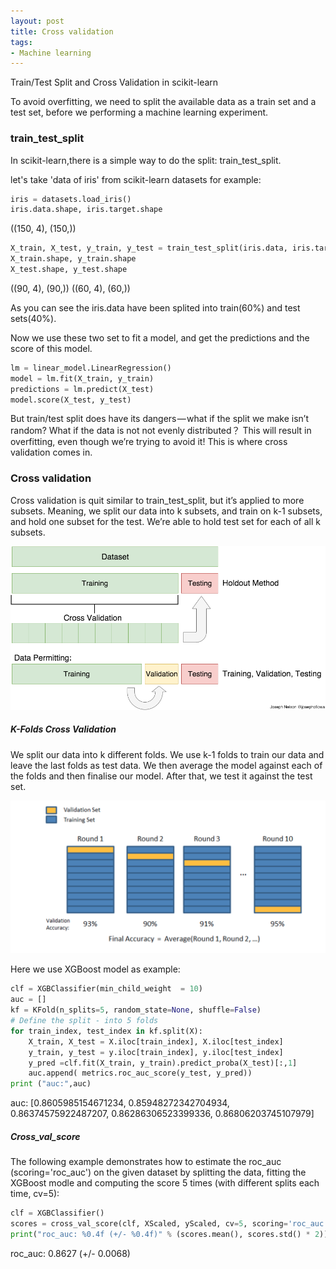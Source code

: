 ```yaml
---
layout: post
title: Cross validation 
tags: 
- Machine learning
---
```

Train/Test Split and Cross Validation in scikit-learn

To avoid overfitting, we need to split the available data as a train set and a test set, before we performing a machine learning experiment.

### train\_test\_split

In scikit-learn,there is a simple way to do the split:  train\_test\_split.

let's take 'data of iris' from scikit-learn datasets for example:

```python
iris = datasets.load_iris()
iris.data.shape, iris.target.shape
```
((150, 4), (150,))

```python
X_train, X_test, y_train, y_test = train_test_split(iris.data, iris.target, test_size=0.4, random_state=0)
X_train.shape, y_train.shape
X_test.shape, y_test.shape

```
((90, 4), (90,))
((60, 4), (60,))

As you can see the iris.data have been splited into train(60%) and test sets(40%). 

Now we use these two set to fit a model, and get the predictions and the score of this model.

```python
lm = linear_model.LinearRegression()
model = lm.fit(X_train, y_train)
predictions = lm.predict(X_test)
model.score(X_test, y_test)
```

But train/test split does have its dangers — what if the split we make isn’t random? 
What if the data is not not evenly distributed？  This will result in overfitting, even though we’re trying to avoid it! This is where cross validation comes in.

### Cross validation
Cross validation is quit similar to train\_test\_split, but it’s applied to more subsets. Meaning, we split our data into k subsets, and train on k-1 subsets, and hold one subset for the test. We’re able to hold test set for each of all k subsets.

![test](https://raw.githubusercontent.com/JingQin-JQ/JingQIn-JQ.github.io/master/images/2017-07-25/1-4G__SV580CxFj78o9yUXuQ.png)


##### K-Folds Cross Validation
We split our data into k different folds. We use k-1 folds to train our data and leave the last folds as test data. We then average the model against each of the folds and then finalise our model. After that, we test it against the test set.

![test](https://raw.githubusercontent.com/JingQin-JQ/JingQIn-JQ.github.io/master/images/2017-07-25/1-J2B_bcbd1-s1kpWOu_FZrg.png)

Here we use XGBoost model as example:

```python
clf = XGBClassifier(min_child_weight  = 10)
auc = []
kf = KFold(n_splits=5, random_state=None, shuffle=False)
# Define the split - into 5 folds 
for train_index, test_index in kf.split(X):
    X_train, X_test = X.iloc[train_index], X.iloc[test_index]
    y_train, y_test = y.iloc[train_index], y.iloc[test_index]
    y_pred =clf.fit(X_train, y_train).predict_proba(X_test)[:,1]
    auc.append( metrics.roc_auc_score(y_test, y_pred))
print ("auc:",auc)	
```
auc:
[0.8605985154671234,
 0.85948272342704934,
 0.86374575922487207,
 0.86286306523399336,
 0.86806203745107979]
 
 
##### Cross\_val\_score

The following example demonstrates how to estimate the roc_auc (scoring='roc_auc') on the given dataset by splitting the data, fitting the XGBoost modle and computing the score 5 times (with different splits each time, cv=5):

```python
clf = XGBClassifier()
scores = cross_val_score(clf, XScaled, yScaled, cv=5, scoring='roc_auc')
print("roc_auc: %0.4f (+/- %0.4f)" % (scores.mean(), scores.std() * 2))
```
roc_auc: 0.8627 (+/- 0.0068)